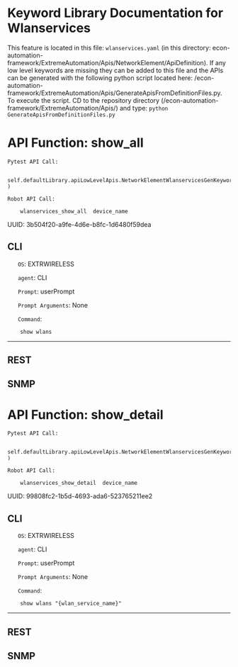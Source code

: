 # Keyword Library Documentation for Wlanservices
This feature is located in this file: `wlanservices.yaml` (in this directory: econ-automation-framework/ExtremeAutomation/Apis/NetworkElement/ApiDefinition). If any low level keywords are missing they can be added to this file and the APIs can be generated with the following python script located here: /econ-automation-framework/ExtremeAutomation/Apis/GenerateApisFromDefinitionFiles.py. To execute the script. CD to the repository directory (/econ-automation-framework/ExtremeAutomation/Apis/) and type: `python GenerateApisFromDefinitionFiles.py`

# API Function: show_all
	Pytest API Call: 

		self.defaultLibrary.apiLowLevelApis.NetworkElementWlanservicesGenKeywords.wlanservices_show_all(device_name )

	Robot API Call: 

		wlanservices_show_all  device_name  

UUID: 3b504f20-a9fe-4d6e-b8fc-1d6480f59dea
## CLI
&nbsp;&nbsp;&nbsp;&nbsp;&nbsp;&nbsp;`OS`: EXTRWIRELESS

&nbsp;&nbsp;&nbsp;&nbsp;&nbsp;&nbsp;`agent`: CLI

&nbsp;&nbsp;&nbsp;&nbsp;&nbsp;&nbsp;`Prompt`: userPrompt

&nbsp;&nbsp;&nbsp;&nbsp;&nbsp;&nbsp;`Prompt Arguments`: None

&nbsp;&nbsp;&nbsp;&nbsp;&nbsp;&nbsp;`Command`:

		show wlans

----------------------------------------------


## REST
## SNMP
# API Function: show_detail
	Pytest API Call: 

		self.defaultLibrary.apiLowLevelApis.NetworkElementWlanservicesGenKeywords.wlanservices_show_detail(device_name )

	Robot API Call: 

		wlanservices_show_detail  device_name  

UUID: 99808fc2-1b5d-4693-ada6-523765211ee2
## CLI
&nbsp;&nbsp;&nbsp;&nbsp;&nbsp;&nbsp;`OS`: EXTRWIRELESS

&nbsp;&nbsp;&nbsp;&nbsp;&nbsp;&nbsp;`agent`: CLI

&nbsp;&nbsp;&nbsp;&nbsp;&nbsp;&nbsp;`Prompt`: userPrompt

&nbsp;&nbsp;&nbsp;&nbsp;&nbsp;&nbsp;`Prompt Arguments`: None

&nbsp;&nbsp;&nbsp;&nbsp;&nbsp;&nbsp;`Command`:

		show wlans "{wlan_service_name}"

----------------------------------------------


## REST
## SNMP
